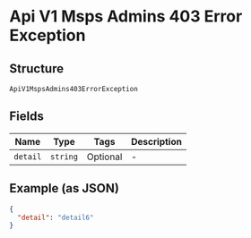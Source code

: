 
# Api V1 Msps Admins 403 Error Exception

## Structure

`ApiV1MspsAdmins403ErrorException`

## Fields

| Name | Type | Tags | Description |
|  --- | --- | --- | --- |
| `detail` | `string` | Optional | - |

## Example (as JSON)

```json
{
  "detail": "detail6"
}
```

